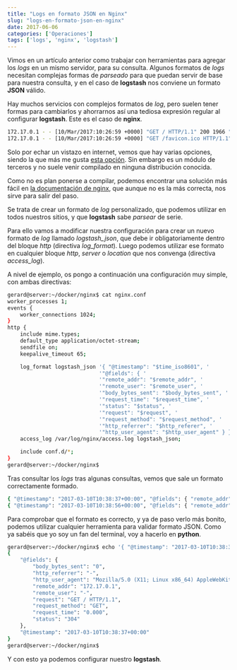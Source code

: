 ```yaml
---
title: "Logs en formato JSON en Nginx"
slug: "logs-en-formato-json-en-nginx"
date: 2017-06-06
categories: ['Operaciones']
tags: ['logs', 'nginx', 'logstash']
---
```


Vimos en un artículo anterior como trabajar con herramientas para agregar los *logs* en un mismo servidor, para su consulta. Algunos formatos de *logs* necesitan complejas formas de *parseado* para que puedan servir de base para nuestra consulta, y en el caso de **logstash** nos conviene un formato **JSON** válido.<!--more-->

Hay muchos servicios con complejos formatos de *log*, pero suelen tener formas para cambiarlos y ahorrarnos así una tediosa expresión regular al configurar **logstash**. Este es el caso de **nginx**.

```bash
172.17.0.1 - - [10/Mar/2017:10:26:59 +0000] "GET / HTTP/1.1" 200 1966 "-" "Mozilla/5.0 (X11; Linux x86_64) AppleWebKit/537.36 (KHTML, like Gecko) Chrome/56.0.2924.76 Safari/537.36"
172.17.0.1 - - [10/Mar/2017:10:26:59 +0000] "GET /favicon.ico HTTP/1.1" 404 571 "http://172.17.0.2/" "Mozilla/5.0 (X11; Linux x86_64) AppleWebKit/537.36 (KHTML, like Gecko) Chrome/56.0.2924.76 Safari/537.36"
```

Solo por echar un vistazo en internet, vemos que hay varias opciones, siendo la que más me gusta [esta opción](https://github.com/jiaz/nginx-http-json-log). Sin embargo es un módulo de terceros y no suele venir compilado en ninguna distribución conocida.

Como no es plan ponerse a compilar, podemos encontrar una solución más fácil en [la documentación de nginx](http://nginx.org/en/docs/http/ngx_http_log_module.html), que aunque no es la más correcta, nos sirve para salir del paso.

Se trata de crear un formato de *log* personalizado, que podemos utilizar en todos nuestros sitios, y que **logstash** sabe *parsear* de serie.

Para ello vamos a modificar nuestra configuración para crear un nuevo formato de *log* llamado *logstash_json*, que debe ir obligatoriamente dentro del bloque *http* (directiva *log_format*). Luego podemos utilizar ese formato en cualquier bloque *http*, *server* o *location* que nos convenga (directiva *access_log*).

A nivel de ejemplo, os pongo a continuación una configuración muy simple, con ambas directivas:

```bash
gerard@server:~/docker/nginx$ cat nginx.conf 
worker_processes 1;
events {
	worker_connections 1024;
}
http {
	include mime.types;
	default_type application/octet-stream;
	sendfile on;
	keepalive_timeout 65;

	log_format logstash_json '{ "@timestamp": "$time_iso8601", '
        	                 '"@fields": { '
                	         '"remote_addr": "$remote_addr", '
                        	 '"remote_user": "$remote_user", '
	                         '"body_bytes_sent": "$body_bytes_sent", '
        	                 '"request_time": "$request_time", '
                	         '"status": "$status", '
                        	 '"request": "$request", '
	                         '"request_method": "$request_method", '
        	                 '"http_referrer": "$http_referer", '
                	         '"http_user_agent": "$http_user_agent" } }';
	access_log /var/log/nginx/access.log logstash_json;

	include conf.d/*;
}
gerard@server:~/docker/nginx$ 
```

Tras consultar los *logs* tras algunas consultas, vemos que sale un formato correctamente formado.

```bash
{ "@timestamp": "2017-03-10T10:38:37+00:00", "@fields": { "remote_addr": "172.17.0.1", "remote_user": "-", "body_bytes_sent": "0", "request_time": "0.000", "status": "304", "request": "GET / HTTP/1.1", "request_method": "GET", "http_referrer": "-", "http_user_agent": "Mozilla/5.0 (X11; Linux x86_64) AppleWebKit/537.36 (KHTML, like Gecko) Chrome/56.0.2924.76 Safari/537.36" } }
{ "@timestamp": "2017-03-10T10:38:56+00:00", "@fields": { "remote_addr": "172.17.0.1", "remote_user": "-", "body_bytes_sent": "571", "request_time": "0.000", "status": "404", "request": "GET /nonexistent HTTP/1.1", "request_method": "GET", "http_referrer": "-", "http_user_agent": "Mozilla/5.0 (X11; Linux x86_64) AppleWebKit/537.36 (KHTML, like Gecko) Chrome/56.0.2924.76 Safari/537.36" } }
```

Para comprobar que el formato es correcto, y ya de paso verlo más bonito, podemos utilizar cualquier herramienta para validar formato JSON. Como ya sabéis que yo soy un fan del terminal, voy a hacerlo en **python**.

```bash
gerard@server:~/docker/nginx$ echo '{ "@timestamp": "2017-03-10T10:38:37+00:00", "@fields": { "remote_addr": "172.17.0.1", "remote_user": "-", "body_bytes_sent": "0", "request_time": "0.000", "status": "304", "request": "GET / HTTP/1.1", "request_method": "GET", "http_referrer": "-", "http_user_agent": "Mozilla/5.0 (X11; Linux x86_64) AppleWebKit/537.36 (KHTML, like Gecko) Chrome/56.0.2924.76 Safari/537.36" } }' | python -m json.tool
{
    "@fields": {
        "body_bytes_sent": "0",
        "http_referrer": "-",
        "http_user_agent": "Mozilla/5.0 (X11; Linux x86_64) AppleWebKit/537.36 (KHTML, like Gecko) Chrome/56.0.2924.76 Safari/537.36",
        "remote_addr": "172.17.0.1",
        "remote_user": "-",
        "request": "GET / HTTP/1.1",
        "request_method": "GET",
        "request_time": "0.000",
        "status": "304"
    },
    "@timestamp": "2017-03-10T10:38:37+00:00"
}
gerard@server:~/docker/nginx$ 
```

Y con esto ya podemos configurar nuestro **logstash**.

